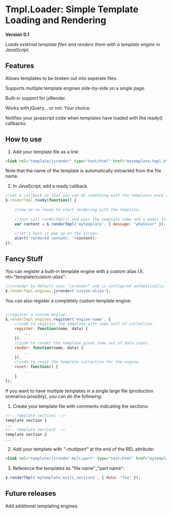 Tmpl.Loader: Simple Template Loading and Rendering
=================================================

**Version 0.1**

*Loads external template files and renders them with a template engine in JavaScript.*

Features
--------

Allows templates to be broken out into seperate files.

Supports multiple template engines side-by-side on a single page.

Built-in support for jsRender.

Works with jQuery... or not. Your choice.

Notifies your javascript code when templates have loaded with the ready() callbacks.

How to use
----------

1) Add your template file as a link:
```html
<link rel="template/jsrender" type="text/html" href="mytemplate.tmpl.html" />
```

Note that the name of the template is automatically extracted from the file name.

2) In JavaScript, add a ready callback.
```javascript
//set a callback so that you can do something with the templates once they are loaded.
$.renderTmpl.ready(function() {
	
	//now we're ready to start rendering with the template.
	
	//just call renderTmpl() and pass the template name and a model to bind with.
	var content = $.renderTmpl('mytemplate', { message: "whatever" });
	
	//let's have it pop up on the screen.
	alert('rendered content: '+content);		
});
```

Fancy Stuff
-----------

You can register a built-in template engine with a custom alias I.E. rel="template/custom-alias":
```javascript	
//jsrender by default uses "jsrender" and is configured automatically.
$.renderTmpl.engines.jsrender('custom-alias'); 
```

You can also register a completely custom template engine:
```javascript

//register a custom engine:
$.renderTmpl.engines.register('engine-name', {
	//code to register the template with some sort of collection.
	register: function(name, data) {
		...
	}),
	//code to render the template given some set of data input.
	render: function(name, data) {
		...
	}),
	//code to reset the template collection for the engine.
	reset: function() {
		...
	}
});
```

If you want to have multiple templates in a single large file (production scenarios possibly), you can do the following:

1) Create your template file with comments indicating the sections:
```html
<!-- template section1 -->
template section 1
...
<!-- template section2 -->
template section 2
...
```

2) Add your template with *"-multipart"* at the end of the REL attribute:
```html
<link rel="template/jsrender-multipart" type="text/html" href="mytemplate_multi.tmpl.html" />
```

3) Reference the templates as "file name"_"part name":
```javascript
$.renderTmpl('mytemplate_multi_section1', { data: "foo" });
```

Future releases
---------------

Add additional templating engines.
